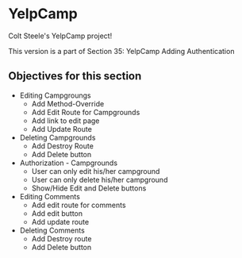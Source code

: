 # YelpCamp
Colt Steele's YelpCamp project!

This version is a part of Section 35: YelpCamp Adding Authentication

## Objectives for this section
- Editing Campgroungs
    - Add Method-Override
    - Add Edit Route for Campgrounds
    - Add link to edit page
    - Add Update Route
- Deleting Campgrounds
    - Add Destroy Route
    - Add Delete button
- Authorization - Campgrounds
    - User can only edit his/her campground
    - User can only delete his/her campground
    - Show/Hide Edit and Delete buttons
- Editing Comments
    - Add edit route for comments
    - Add edit button
    - Add update route
- Deleting Comments
    - Add Destroy route
    - Add Delete button